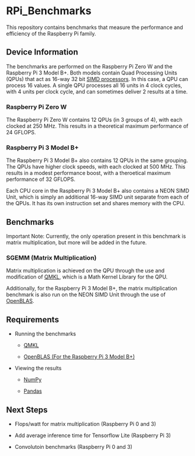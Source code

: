 # RPi_Benchmarks

This repository contains benchmarks that measure the performance and efficiency of the Raspberry Pi family.

## Device Information

The benchmarks are performed on the Raspberry Pi Zero W and the Raspberry Pi 3 Model B+. Both models contain Quad Processing Units (QPUs) that act as 16-way 32 bit [SIMD processors](https://en.wikipedia.org/wiki/SIMD). In this case, a QPU can process 16 values. A single QPU processes all 16 units in 4 clock cycles, with 4 units per clock cycle, and can sometimes deliver 2 results at a time.

### Raspberry Pi Zero W

The Raspberry Pi Zero W contains 12 QPUs (in 3 groups of 4), with each clocked at 250 MHz. This results in a theoretical maximum performance of 24 GFLOPS.

### Raspberry Pi 3 Model B+

The Raspberry Pi 3 Model B+ also contains 12 QPUs in the same grouping. The QPUs have higher clock speeds, with each clocked at 500 MHz. This results in a modest performance boost, with a theroetical maximum performance of 32 GFLOPS.

Each CPU core in the Raspberry Pi 3 Model B+ also contains a NEON SIMD Unit, which is simply an additional 16-way SIMD unit separate from each of the QPUs. It has its own instruction set and shares memory with the CPU.

## Benchmarks

Important Note: Currently, the only operation present in this benchmark is matrix multiplication, but more will be added in the future.

### SGEMM (Matrix Multiplication)

Matrix multiplication is achieved on the QPU through the use and modification of [QMKL](https://github.com/Idein/qmkl), which is a Math Kernel Library for the QPU.

Additionally, for the Raspberry Pi 3 Model B+, the matrix multiplication benchmark is also run on the NEON SIMD Unit through the use of [OpenBLAS](https://www.openblas.net/).

## Requirements

- Running the benchmarks

  - [QMKL](https://github.com/Idein/qmkl)

  - [OpenBLAS (For the Raspberry Pi 3 Model B+)](https://www.openblas.net/)

- Viewing the results

  - [NumPy](https://numpy.org/)

  - [Pandas](https://pandas.pydata.org/)

## Next Steps
- Flops/watt for matrix multiplication (Raspberry Pi 0 and 3)

- Add average inference time for Tensorflow Lite (Raspberry Pi 3)

- Convolutoin benchmarks (Raspberry Pi 0 and 3)

